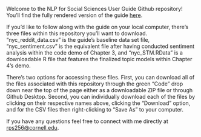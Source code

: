 Welcome to the NLP for Social Sciences User Guide Github repository! You’ll find the fully rendered version of the guide [here](https://ccss-rs.github.io/nlp-for-socsci/index.html).

If you’d like to follow along with the guide on your local computer, there’s three files within this repository you’ll want to download. “nyc_reddit_data.csv” is the guide’s baseline data set file, “nyc_sentiment.csv” is the equivalent file after having conducted sentiment analysis within the code demo of Chapter 3, and “nyc_STM.RData” is a downloadable R file that features the finalized topic models within Chapter 4’s demo. 

There’s two options for accessing these files. First, you can download all of the files associated with this repository through the green “Code” drop down near the top of the page either as a downloadable ZIP file or through Github Desktop. Second, you can individually download each of the files by clicking on their respective names above, clicking the “Download” option, and for the CSV files then right-clicking to “Save As” to your computer.

If you have any questions feel free to connect with me directly at rps256@cornell.edu. 
